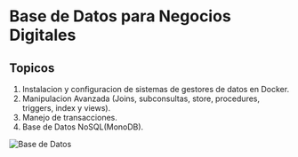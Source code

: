 # Base de Datos para Negocios Digitales

## Topicos
1. Instalacion y configuracion de sistemas de gestores de datos en Docker.
2. Manipulacion Avanzada (Joins, subconsultas, store, procedures, triggers, index y views).
3. Manejo de transacciones.
4. Base de Datos NoSQL(MonoDB).

![Base de Datos](/Images/Romeo.jpg)